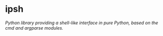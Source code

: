 # ipsh

_Python library providing a shell-like interface in pure Python,
based on the cmd and argparse modules._

